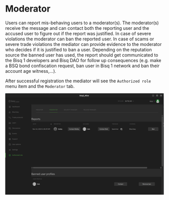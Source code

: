 # Moderator

Users can report mis-behaving users to a moderator(s). The moderator(s) receive the message and can contact both the
reporting
user and the accused user to figure out if the report was justified. In case of severe violations the moderator can ban
the reported user.
In case of scams or severe trade violations the mediator can provide evidence to the moderator who decides if it is
justified to ban a user. Depending on the reputation source the banned user has used, the report should get communicated
to the Bisq 1 developers and Bisq DAO for follow up consequences (e.g. make a BSQ bond confiscation request, ban user in
Bisq 1 network and ban their account age witness,...).

After successful registration the mediator will see the `Authorized role` menu item and the `Moderator` tab.

<img src="img/moderator.png" width="1200"/>